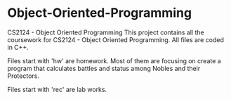 # Object-Oriented-Programming
CS2124 - Object Oriented Programming
This project contains all the coursework for CS2124 - Object Oriented Programming.
All files are coded in C++.

Files start with 'hw' are homework. 
Most of them are focusing on create a program that calculates battles and status among Nobles and their Protectors.

Files start with 'rec' are lab works.
